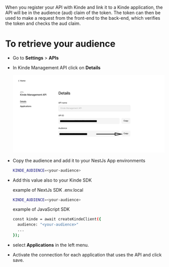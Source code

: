 When you register your API with Kinde and link it to a Kinde application, the API will be in the audience (aud) claim of the token.
The token can then be used to make a request from the front-end to the back-end, which verifies the token and checks the aud claim.

# To retrieve your audience

- Go to <b>Settings</b> > <b>APIs</b>
- In Kinde Management API click on <b>Details</b>

  ![Kinde Management API](audience.png?raw=true 'Kinde Management API')

- Copy the audience and add it to your NestJs App environments
  ```bash
  KINDE_AUDIENCE=<your-audience>
  ```
- Add this value also to your Kinde SDK

  example of NextJs SDK
  .env.local

  ```bash
  KINDE_AUDIENCE=<your-audience>
  ```

  example of JavaScript SDK

  ```bash
  const kinde = await createKindeClient({
    audience: "<your-audience>"
    ...
  });
  ```

- select <b>Applications</b> in the left menu.
- Activate the connection for each application that uses the API and click save.

